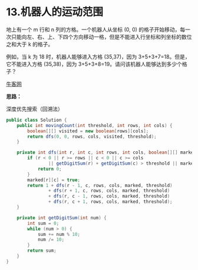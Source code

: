 # 13.机器人的运动范围

地上有一个 m 行和 n 列的方格。一个机器人从坐标 (0, 0) 的格子开始移动，每一次只能向左、右、上、下四个方向移动一格，但是不能进入行坐标和列坐标的数位之和大于 k 的格子。

例如，当 k 为 18 时，机器人能够进入方格 (35,37)，因为 3+5+3+7=18。但是，它不能进入方格 (35,38)，因为 3+5+3+8=19。请问该机器人能够达到多少个格子？

[牛客网](https://www.nowcoder.com/practice/6e5207314b5241fb83f2329e89fdecc8?tpId=13&tqId=11219&tPage=1&rp=1&ru=/ta/coding-interviews&qru=/ta/coding-interviews/question-ranking)

**思路：**

深度优先搜索（回溯法）

```java
public class Solution {
    public int movingCount(int threshold, int rows, int cols) {
        boolean[][] visited = new boolean[rows][cols];
        return dfs(0, 0, rows, cols, visited, threshold);
    }

    private int dfs(int r, int c, int rows, int cols, boolean[][] marked, int threshold) {
        if (r < 0 || r >= rows || c < 0 || c >= cols 
                || getDigitSum(r) + getDigitSum(c) > threshold || marked[r][c]) {
            return 0;
        }
        marked[r][c] = true;
        return 1 + dfs(r - 1, c, rows, cols, marked, threshold)
                + dfs(r + 1, c, rows, cols, marked, threshold)
                + dfs(r, c - 1, rows, cols, marked, threshold)
                + dfs(r, c + 1, rows, cols, marked, threshold);
    }

    private int getDigitSum(int num) {
        int sum = 0;
        while (num > 0) {
            sum += num % 10;
            num /= 10;
        }
        return sum;
    }
}
```